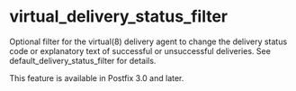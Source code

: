 # virtual_delivery_status_filter 

 Optional filter for the virtual(8) delivery agent to change the
delivery status code or explanatory text of successful or unsuccessful
deliveries.  See default_delivery_status_filter for details.  

 This feature is available in Postfix 3.0 and later. 


